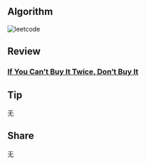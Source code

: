 ## Algorithm

![leetcode](https://file.notion.so/f/s/ef50d2c2-80d9-4460-968b-ddf977fdca2f/Untitled.png?id=6d13a0e7-7501-479f-8c0a-d35177a16047&table=block&spaceId=8245be63-084e-4231-9b7f-5a28286bec7b&expirationTimestamp=1692028800000&signature=ON9kRuWXSLd-RUppi7ifXPxlOPbXGNmv5JCgxgDpli0&downloadName=Untitled.png)

## Review

### **[If You Can’t Buy It Twice, Don’t Buy It](https://entrepreneurshandbook.co/if-you-cant-buy-it-twice-don-t-buy-it-7925c97ca5a3)**

## Tip

无

## Share

无